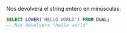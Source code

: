 Nos devolverá el string entero en minúsculas:

```sql
SELECT LOWER('HELLO WORLD') FROM DUAL;
-- Nos devolvera "hello world"
```